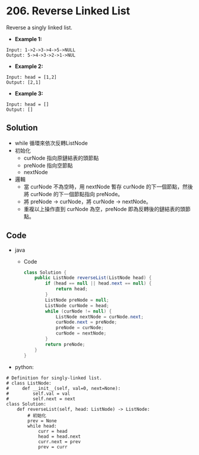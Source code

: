 # 206. Reverse Linked List

Reverse a singly linked list.

- **Example 1:**

```
Input: 1->2->3->4->5->NULL
Output: 5->4->3->2->1->NUL
```

- **Example 2:**

```
Input: head = [1,2]
Output: [2,1]
```

- **Example 3:**

```
Input: head = []
Output: []
```

## Solution

- while 循環來依次反轉ListNode
- 初始化
  - curNode 指向原鏈結表的頭節點
  - preNode 指向空節點
  - nextNode
- 邏輯
  - 當 curNode 不為空時，用 nextNode 暫存 curNode 的下一個節點，然後將 curNode 的下一個節點指向 preNode。
  - 將 preNode -> curNode，將 curNode -> nextNode。
  - 重複以上操作直到 curNode 為空，preNode 即為反轉後的鏈結表的頭節點。

## Code

- java

  - Code

    ```java
    class Solution {
        public ListNode reverseList(ListNode head) {
            if (head == null || head.next == null) {
                return head;
            }
            ListNode preNode = null;
            ListNode curNode = head;
            while (curNode != null) {
                ListNode nextNode = curNode.next;
                curNode.next = preNode;
                preNode = curNode;
                curNode = nextNode;
            }
            return preNode;
        }
    }
    ```

- python:

```py3
# Definition for singly-linked list.
# class ListNode:
#     def __init__(self, val=0, next=None):
#         self.val = val
#         self.next = next
class Solution:
    def reverseList(self, head: ListNode) -> ListNode:
        # 初始化
        prev = None
        while head:
            curr = head
            head = head.next
            curr.next = prev
            prev = curr
```

